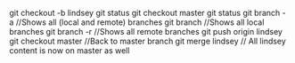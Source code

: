 git checkout -b lindsey
git status
git checkout master
git status
git branch -a  //Shows all (local and remote) branches
git branch  //Shows all local branches
git branch -r  //Shows all remote branches
git push origin lindsey
git checkout master   //Back to master branch
git merge lindsey  // All lindsey content is now on master as well

